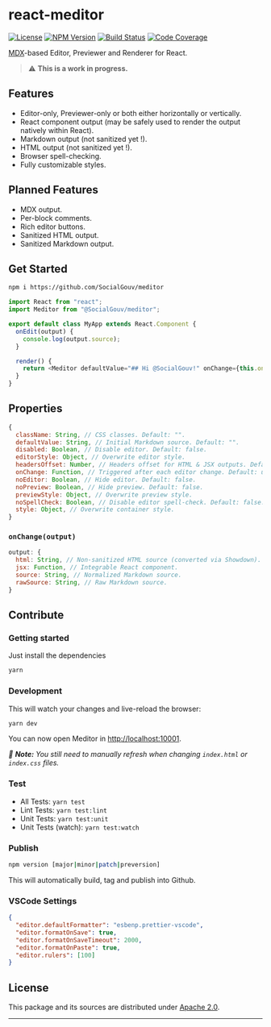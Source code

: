 # react-meditor

[![License][img-license]][link-license] [![NPM Version][img-npm]][link-npm]
[![Build Status][img-travis]][link-travis] [![Code Coverage][img-coveralls]][link-coveralls]

[MDX][link-mdx]-based Editor, Previewer and Renderer for React.

> ⚠️ **This is a work in progress.**

## Features

- Editor-only, Previewer-only or both either horizontally or vertically.
- React component output (may be safely used to render the output natively within React).
- Markdown output (not sanitized yet !).
- HTML output (not sanitized yet !).
- Browser spell-checking.
- Fully customizable styles.

## Planned Features

- MDX output.
- Per-block comments.
- Rich editor buttons.
- Sanitized HTML output.
- Sanitized Markdown output.

## Get Started

```bash
npm i https://github.com/SocialGouv/meditor
```

```js
import React from "react";
import Meditor from "@SocialGouv/meditor";

export default class MyApp extends React.Component {
  onEdit(output) {
    console.log(output.source);
  }

  render() {
    return <Meditor defaultValue="## Hi @SocialGouv!" onChange={this.onEdit.bind(this)} />;
  }
}
```

## Properties

```js
{
  className: String, // CSS classes. Default: "".
  defaultValue: String, // Initial Markdown source. Default: "".
  disabled: Boolean, // Disable editor. Default: false.
  editorStyle: Object, // Overwrite editor style.
  headersOffset: Number, // Headers offset for HTML & JSX outputs. Default: 1.
  onChange: Function, // Triggered after each editor change. Default: undefined.
  noEditor: Boolean, // Hide editor. Default: false.
  noPreview: Boolean, // Hide preview. Default: false.
  previewStyle: Object, // Overwrite preview style.
  noSpellCheck: Boolean, // Disable editor spell-check. Default: false.
  style: Object, // Overwrite container style.
}
```

### `onChange(output)`

```js
output: {
  html: String, // Non-sanitized HTML source (converted via Showdown).
  jsx: Function, // Integrable React component.
  source: String, // Normalized Markdown source.
  rawSource: String, // Raw Markdown source.
}
```

## Contribute

### Getting started

Just install the dependencies

```bash
yarn
```

### Development

This will watch your changes and live-reload the browser:

```bash
yarn dev
```

You can now open Meditor in [http://localhost:10001](http://localhost:10001).

_:memo: **Note:** You still need to manually refresh when changing `index.html` or `index.css`
files._

### Test

- All Tests: `yarn test`
- Lint Tests: `yarn test:lint`
- Unit Tests: `yarn test:unit`
- Unit Tests (watch): `yarn test:watch`

### Publish

```bash
npm version [major|minor|patch|preversion]
```

This will automatically build, tag and publish into Github.

### VSCode Settings

```json
{
  "editor.defaultFormatter": "esbenp.prettier-vscode",
  "editor.formatOnSave": true,
  "editor.formatOnSaveTimeout": 2000,
  "editor.formatOnPaste": true,
  "editor.rulers": [100]
}
```

## License

This package and its sources are distributed under [Apache 2.0][link-license].

---

[img-coveralls]:
  https://img.shields.io/coveralls/github/SocialGouv/react-meditor/master?style=flat-square
[img-license]: https://img.shields.io/badge/License-MIT-blue?style=flat-square
[img-npm]: https://img.shields.io/npm/v/react-meditor?style=flat-square
[img-travis]: https://img.shields.io/travis/com/SocialGouv/react-meditor?style=flat-square
[link-coveralls]: https://coveralls.io/github/SocialGouv/react-meditor
[link-license]: https://github.com/SocialGouv/react-meditor/blob/master/LICENSE
[link-mdx]: https://mdxjs.com
[link-npm]: https://www.npmjs.com/package/react-meditor
[link-travis]: https://travis-ci.com/SocialGouv/react-meditor
